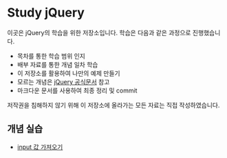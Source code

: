 # Study jQuery

이곳은 jQuery의 학습을 위한 저장소입니다. 학습은 다음과 같은 과정으로 진행했습니다.

- 목차를 통한 학습 범위 인지
- 배부 자료를 통한 개념 일차 학습
- 이 저장소를 활용하여 나만의 예제 만들기
- 모르는 개념은 [jQuery 공식문서](https://api.jquery.com/) 참고
- 마크다운 문서를 사용하여 최종 정리 및 commit

저작권을 침해하지 않기 위해 이 저장소에 올라가는 모든 자료는 직접 작성하였습니다.

## 개념 실습

- [input 값 가져오기](ex1_input박스)